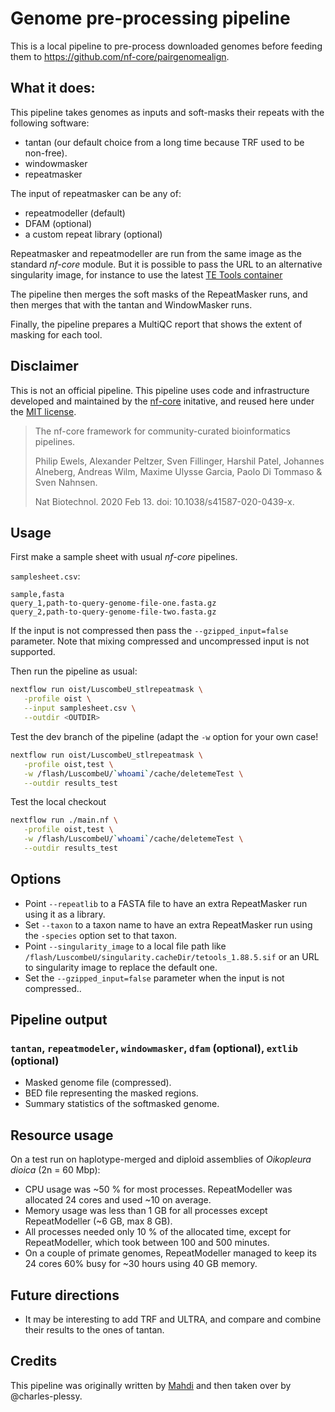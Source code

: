 # Genome pre-processing pipeline

This is a local pipeline to pre-process downloaded genomes before feeding them
to <https://github.com/nf-core/pairgenomealign>.

## What it does:

This pipeline takes genomes as inputs and soft-masks their repeats with the following software:

- tantan (our default choice from a long time because TRF used to be non-free).
- windowmasker
- repeatmasker

The input of repeatmasker can be any of:

- repeatmodeller (default)
- DFAM (optional)
- a custom repeat library (optional)

Repeatmasker and repeatmodeller are run from the same image as the standard _nf-core_ module. But it is possible to pass the URL to an alternative singularity image, for instance to use the latest [TE Tools container](https://github.com/Dfam-consortium/TETools?tab=readme-ov-file#dfam-te-tools-container)

The pipeline then merges the soft masks of the RepeatMasker runs, and then merges that with the tantan and WindowMasker runs.

Finally, the pipeline prepares a MultiQC report that shows the extent of masking for each tool.

## Disclaimer

This is not an official pipeline. This pipeline uses code and infrastructure developed and maintained by the [nf-core](https://nf-co.re) initative, and reused here under the [MIT license](https://github.com/nf-core/tools/blob/master/LICENSE).

> The nf-core framework for community-curated bioinformatics pipelines.
>
> Philip Ewels, Alexander Peltzer, Sven Fillinger, Harshil Patel, Johannes Alneberg, Andreas Wilm, Maxime Ulysse Garcia, Paolo Di Tommaso & Sven Nahnsen.
>
> Nat Biotechnol. 2020 Feb 13. doi: 10.1038/s41587-020-0439-x.

## Usage

First make a sample sheet with usual _nf-core_ pipelines.

`samplesheet.csv`:

```csv
sample,fasta
query_1,path-to-query-genome-file-one.fasta.gz
query_2,path-to-query-genome-file-two.fasta.gz
```

If the input is not compressed then pass the `--gzipped_input=false` parameter.
Note that mixing compressed and uncompressed input is not supported.

Then run the pipeline as usual:

```bash
nextflow run oist/LuscombeU_stlrepeatmask \
   -profile oist \
   --input samplesheet.csv \
   --outdir <OUTDIR>
```

Test the dev branch of the pipeline (adapt the `-w` option for your own case!

```bash
nextflow run oist/LuscombeU_stlrepeatmask \
   -profile oist,test \
   -w /flash/LuscombeU/`whoami`/cache/deletemeTest \
   --outdir results_test
```

Test the local checkout

```bash
nextflow run ./main.nf \
   -profile oist,test \
   -w /flash/LuscombeU/`whoami`/cache/deletemeTest \
   --outdir results_test
```

## Options

- Point `--repeatlib` to a FASTA file to have an extra RepeatMasker run using it as a library.
- Set `--taxon` to a taxon name to have an extra RepeatMasker run using the `-species` option set to that taxon.
- Point `--singularity_image` to a local file path like `/flash/LuscombeU/singularity.cacheDir/tetools_1.88.5.sif` or an URL to singularity image to replace the default one.
- Set the `--gzipped_input=false` parameter when the input is not compressed..

## Pipeline output

### `tantan`, `repeatmodeler`, `windowmasker`, `dfam` (optional), `extlib` (optional)

- Masked genome file (compressed).
- BED file representing the masked regions.
- Summary statistics of the softmasked genome.

## Resource usage

On a test run on haplotype-merged and diploid assemblies of _Oikopleura dioica_ (2n = 60 Mbp):

- CPU usage was ~50 % for most processes. RepeatModeller was allocated 24 cores and used ~10 on average.
- Memory usage was less than 1 GB for all processes except RepeatModeller (~6 GB, max 8 GB).
- All processes needed only 10 % of the allocated time, except for RepeatModeller, which took between 100 and 500 minutes.
- On a couple of primate genomes, RepeatModeller managed to keep its 24 cores 60% busy for ~30 hours using 40 GB memory.

## Future directions

- It may be interesting to add TRF and ULTRA, and compare and combine their results to the ones of tantan.

## Credits

This pipeline was originally written by [Mahdi](https://github.com/U13bs1125) and then
taken over by @charles-plessy.
